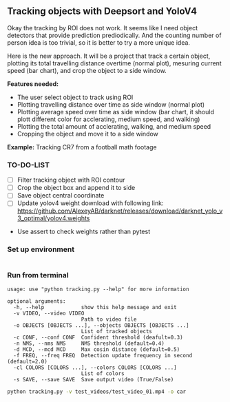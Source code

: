 ## Tracking objects with Deepsort and YoloV4

Okay the tracking by ROI does not work. It seems like I need object detectors that provide prediction prediodically. And the counting number of person idea is too trivial, so it is better to try a more unique idea. 

Here is the new approach. It will be a project that track a certain object, plotting its total travelling distance overtime (normal plot), mesuring current speed (bar chart), and crop the object to a side window. 

**Features needed:**
  - The user select object to track using ROI
  - Plotting travelling distance over time as side window (normal plot)
  - Plotting average speed over time as side window (bar chart, it should plott different color for acclerating, medium speed, and walking)
  - Plotting the total amount of acclerating, walking, and medium speed
  - Cropping the object and move it to a side window

**Example:** Tracking CR7 from a football math footage

### TO-DO-LIST
  - [ ] Filter tracking object with ROI contour
  - [ ] Crop the object box and append it to side
  - [ ] Save object central coordinate
  - [ ] Update yolov4 weight download with following link: https://github.com/AlexeyAB/darknet/releases/download/darknet_yolo_v3_optimal/yolov4.weights
  - Use assert to check weights rather than pytest


### Set up environment
```bash
```

### Run from terminal
```
usage: use "python tracking.py --help" for more information

optional arguments:
  -h, --help            show this help message and exit
  -v VIDEO, --video VIDEO
                        Path to video file
  -o OBJECTS [OBJECTS ...], --objects OBJECTS [OBJECTS ...]
                        List of tracked objects
  -c CONF, --conf CONF  Confident threshold (deafult=0.3)
  -n NMS, --nms NMS     NMS threshold (default=0.4)
  -d MCD, --mcd MCD     Max cosin distance (default=0.5)
  -f FREQ, --freq FREQ  Detection update frequency in second (default=2.0)
  -cl COLORS [COLORS ...], --colors COLORS [COLORS ...]
                        List of colors
  -s SAVE, --save SAVE  Save output video (True/False)
```

```bash
python tracking.py -v test_videos/test_video_01.mp4 -o car
```
